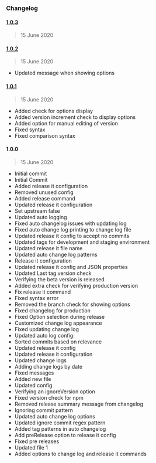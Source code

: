 ### Changelog

#### [1.0.3](https://github.com/ravindrapalli33/release-it-testing/compare/1.0.2...1.0.3)

> 15 June 2020

#### [1.0.2](https://github.com/ravindrapalli33/release-it-testing/compare/1.0.1...1.0.2)

> 15 June 2020

- Updated message when showing options

#### [1.0.1](https://github.com/ravindrapalli33/release-it-testing/compare/1.0.0...1.0.1)

> 15 June 2020

- Added check for options display
- Added version increment check to display options
- Added option for manual editing of version
- Fixed syntax
- Fixed comparison syntax

#### 1.0.0

> 15 June 2020

- Initial commit
- Initial Commit
- Added release it configuration
- Removed unused config
- Added release command
- Updated release it configuration
- Set upstream false
- Updated auto logging
- Fixed auto changelog issues with updating log
- Fixed auto change log printing to change log file
- Updated release it config to accept no commits
- Updated tags for development and staging environment
- Updated release it file name
- Updated auto change log patterns
- Release it configuration
- Updated release it config and JSON properties
- Updated Last tag version check
- Verifying the beta version is released
- Added extra check for verifying production version
- Fix release it command
- Fixed syntax error
- Removed the branch check for showing options
- Fixed changelog for production
- Fixed Option selection during release
- Customized change log appearance
- Fixed updating change log
- Updated auto log config:
- Sorted commits based on relevance
- Updated release it config
- Updated release it configuration
- Updated change logs
- Adding change logs by date
- Fixed messages
- Added new file
- Updated config
- Verifying an ignoreVersion option
- Fixed version check for npm
- Removed release summary message from changelog
- Ignoring commit pattern
- Updated auto change log options
- Updated ignore commit regex pattern
- Added tag patterns in auto changelog
- Add preRelease option to release it config
- Fixed pre releases
- Updated file 1
- Added options to change log and release it commands

